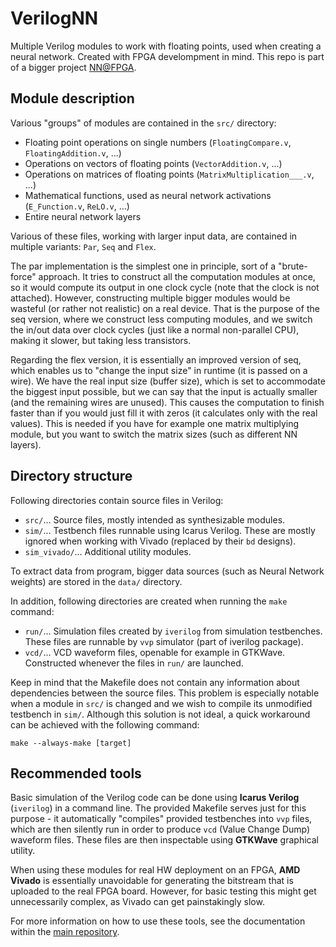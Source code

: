 # VerilogNN

Multiple Verilog modules to work with floating points, used when creating a neural network. Created with FPGA develompment in mind.
This repo is part of a bigger project [NN@FPGA](https://github.com/ruzicka02/NN.FPGA).

## Module description

Various "groups" of modules are contained in the `src/` directory:
- Floating point operations on single numbers (`FloatingCompare.v`, `FloatingAddition.v`, ...)
- Operations on vectors of floating points (`VectorAddition.v`, ...)
- Operations on matrices of floating points (`MatrixMultiplication___.v`, ...)
- Mathematical functions, used as neural network activations (`E_Function.v`, `ReLO.v`, ...)
- Entire neural network layers

Various of these files, working with larger input data, are contained in multiple variants: `Par`, `Seq` and `Flex`.

The par implementation is the simplest one in principle, sort of a "brute-force" approach. It tries to construct all the computation modules at once,
so it would compute its output in one clock cycle (note that the clock is not attached). However, constructing multiple bigger modules would be wasteful
(or rather not realistic) on a real device. That is the purpose of the seq version, where we construct less computing modules, and we switch the in/out data
over clock cycles (just like a normal non-parallel CPU), making it slower, but taking less transistors.

Regarding the flex version, it is essentially an improved version of seq, which enables us to "change the input size" in runtime (it is passed on a wire).
We have the real input size (buffer size), which is set to accommodate the biggest input possible, but we can say that the input is actually smaller
(and the remaining wires are unused). This causes the computation to finish faster than if you would just fill it with zeros (it calculates only with
the real values). This is needed if you have for example one matrix multiplying module, but you want to switch the matrix sizes (such as different NN layers).

## Directory structure

Following directories contain source files in Verilog:

- `src/`... Source files, mostly intended as synthesizable modules.
- `sim/`... Testbench files runnable using Icarus Verilog. These are mostly ignored when working with Vivado (replaced by their `bd` designs).
- `sim_vivado/`... Additional utility modules.

To extract data from program, bigger data sources (such as Neural Network weights) are stored in the `data/` directory.

In addition, following directories are created when running the `make` command:

- `run/`... Simulation files created by `iverilog` from simulation testbenches. These files are runnable by `vvp` simulator (part of iverilog package).
- `vcd/`... VCD waveform files, openable for example in GTKWave. Constructed whenever the files in `run/` are launched.

Keep in mind that the Makefile does not contain any information about dependencies between the source files. This problem is especially notable when a module in `src/` is changed and we wish to compile its unmodified testbench in `sim/`. Although this solution is not ideal, a quick workaround can be achieved with the following command:

```
make --always-make [target]
```

## Recommended tools

Basic simulation of the Verilog code can be done using **Icarus Verilog** (`iverilog`) in a command line. The provided Makefile
serves just for this purpose - it automatically "compiles" provided testbenches into `vvp` files, which are then silently run in order
to produce `vcd` (Value Change Dump) waveform files. These files are then inspectable using **GTKWave** graphical utility.

When using these modules for real HW deployment on an FPGA, **AMD Vivado** is essentially unavoidable for generating the bitstream that is uploaded to the real FPGA board. However, for basic testing this might get unnecessarily complex, as Vivado can get painstakingly slow.

For more information on how to use these tools, see the documentation within the [main repository](https://github.com/ruzicka02/NN.FPGA).
